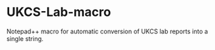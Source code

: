 # UKCS-Lab-macro
Notepad++ macro for automatic conversion of UKCS lab reports into a single string.
